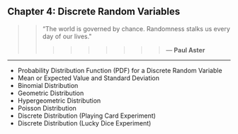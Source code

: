 ## Chapter 4: Discrete Random Variables

> > “The world is governed by chance. Randomness stalks us every day of our lives."
> > > > > > > > > ― **Paul Aster**

-----

* Probability Distribution Function (PDF) for a Discrete Random Variable
* Mean or Expected Value and Standard Deviation
* Binomial Distribution
* Geometric Distribution
* Hypergeometric Distribution
* Poisson Distribution
* Discrete Distribution (Playing Card Experiment)
* Discrete Distribution (Lucky Dice Experiment)
